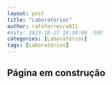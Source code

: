 ```yaml
---
layout: post
title: "Laboratórios"
author: rafaferreira011
#date: 2023-10-27 18:30:00 -500
categories: [Laboratórios]
tags: [Laboratórios]
---
```


## Página em construção

